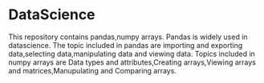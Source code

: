 # DataScience

This repository contains pandas,numpy arrays. 
Pandas is widely used in datascience.
The topic included in pandas are importing and exporting data,selecting data,manipulating data and viewing data.
Topics included in numpy arrays are Data types and attributes,Creating arrays,Viewing arrays and matrices,Manupulating and Comparing arrays. 
